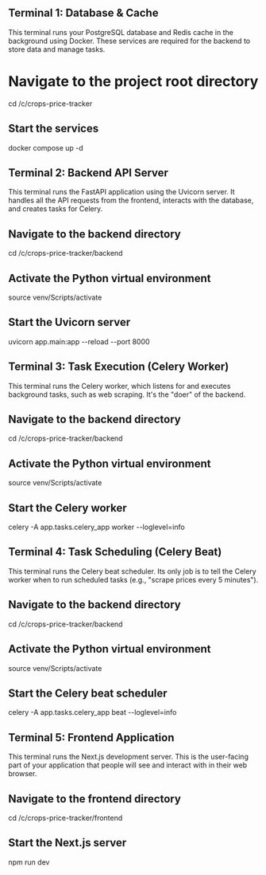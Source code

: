 ## Terminal 1: Database & Cache
This terminal runs your PostgreSQL database and Redis cache in the background using Docker. These services are required for the backend to store data and manage tasks. 

# Navigate to the project root directory
cd /c/crops-price-tracker

## Start the services
docker compose up -d




## Terminal 2: Backend API Server
This terminal runs the FastAPI application using the Uvicorn server. It handles all the API requests from the frontend, interacts with the database, and creates tasks for Celery.

## Navigate to the backend directory
cd /c/crops-price-tracker/backend

## Activate the Python virtual environment
source venv/Scripts/activate

## Start the Uvicorn server
uvicorn app.main:app --reload --port 8000




## Terminal 3: Task Execution (Celery Worker)
This terminal runs the Celery worker, which listens for and executes background tasks, such as web scraping. It's the "doer" of the backend.

## Navigate to the backend directory
cd /c/crops-price-tracker/backend

## Activate the Python virtual environment
source venv/Scripts/activate

## Start the Celery worker
celery -A app.tasks.celery_app worker --loglevel=info





## Terminal 4: Task Scheduling (Celery Beat)
This terminal runs the Celery beat scheduler. Its only job is to tell the Celery worker when to run scheduled tasks (e.g., "scrape prices every 5 minutes").

## Navigate to the backend directory
cd /c/crops-price-tracker/backend

## Activate the Python virtual environment
source venv/Scripts/activate

## Start the Celery beat scheduler
celery -A app.tasks.celery_app beat --loglevel=info





## Terminal 5: Frontend Application
This terminal runs the Next.js development server. This is the user-facing part of your application that people will see and interact with in their web browser.

## Navigate to the frontend directory
cd /c/crops-price-tracker/frontend

## Start the Next.js server
npm run dev